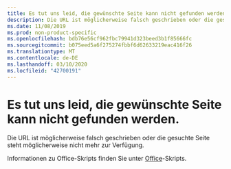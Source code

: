 ```yaml
---
title: Es tut uns leid, die gewünschte Seite kann nicht gefunden werden.
description: Die URL ist möglicherweise falsch geschrieben oder die gesuchte Seite steht möglicherweise nicht mehr zur Verfügung.
ms.date: 11/08/2019
ms.prod: non-product-specific
ms.openlocfilehash: bdb76e56cf962fbc79941d323beed3b1f85666fc
ms.sourcegitcommit: b075eed5a6f275274fbbf6d62633219eac416f26
ms.translationtype: MT
ms.contentlocale: de-DE
ms.lasthandoff: 03/10/2020
ms.locfileid: "42700191"
---
```

# <a name="were-sorry-we-cant-find-the-page-you-requested"></a>Es tut uns leid, die gewünschte Seite kann nicht gefunden werden.

Die URL ist möglicherweise falsch geschrieben oder die gesuchte Seite steht möglicherweise nicht mehr zur Verfügung.  

Informationen zu Office-Skripts finden Sie unter [Office](/office/dev/scripts/index)-Skripts.

